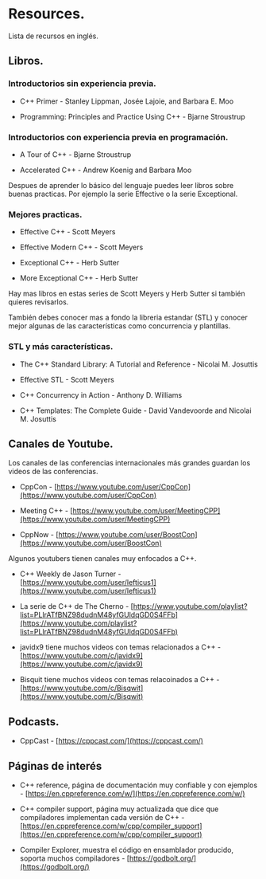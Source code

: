 # Resources.

Lista de recursos en inglés.

## Libros.

### Introductorios sin experiencia previa.

- 
  C++ Primer - Stanley Lippman, Josée Lajoie, and Barbara E. Moo

- Programming: Principles and Practice Using C++ - Bjarne Stroustrup


### Introductorios con experiencia previa en programación.

- A Tour of C++ - Bjarne Stroustrup

- Accelerated C++ - Andrew Koenig and Barbara Moo


Despues de aprender lo básico del lenguaje puedes leer libros sobre buenas practicas. Por ejemplo la serie Effective o la serie Exceptional.

### Mejores practicas.

- Effective C++ - Scott Meyers

- Effective Modern C++ - Scott Meyers

- Exceptional C++ - Herb Sutter

- More Exceptional C++ - Herb Sutter

Hay mas libros en estas series de Scott Meyers y Herb Sutter si también quieres revisarlos.


También debes conocer mas a fondo la libreria estandar (STL) y conocer mejor algunas de las características como concurrencia y plantillas.

### STL y más características.

- The C++ Standard Library: A Tutorial and Reference - Nicolai M. Josuttis

- Effective STL - Scott Meyers

- C++ Concurrency in Action - Anthony D. Williams

- C++ Templates: The Complete Guide - David Vandevoorde and Nicolai M. Josuttis


## Canales de Youtube.

Los canales de las conferencias internacionales más grandes guardan los videos de las conferencias.

- CppCon - [https://www.youtube.com/user/CppCon](https://www.youtube.com/user/CppCon)

- Meeting C++ - [https://www.youtube.com/user/MeetingCPP](https://www.youtube.com/user/MeetingCPP)

- CppNow - [https://www.youtube.com/user/BoostCon](https://www.youtube.com/user/BoostCon)


Algunos youtubers tienen canales muy enfocados a C++.

- C++ Weekly de Jason Turner - [https://www.youtube.com/user/lefticus1](https://www.youtube.com/user/lefticus1)

- La serie de C++ de The Cherno - [https://www.youtube.com/playlist?list=PLlrATfBNZ98dudnM48yfGUldqGD0S4FFb](https://www.youtube.com/playlist?list=PLlrATfBNZ98dudnM48yfGUldqGD0S4FFb)

- javidx9 tiene muchos videos con temas relacionados a C++ - [https://www.youtube.com/c/javidx9](https://www.youtube.com/c/javidx9)

- Bisquit tiene muchos videos con temas relacoinados a C++ - [https://www.youtube.com/c/Bisqwit](https://www.youtube.com/c/Bisqwit)


## Podcasts.

- CppCast - [https://cppcast.com/](https://cppcast.com/)


## Páginas de interés

- C++ reference, página de documentación muy confiable y con ejemplos - [https://en.cppreference.com/w/](https://en.cppreference.com/w/)

- C++ compiler support, página muy actualizada que dice que compiladores implementan cada versión de C++ - [https://en.cppreference.com/w/cpp/compiler_support](https://en.cppreference.com/w/cpp/compiler_support)

- Compiler Explorer, muestra el código en ensamblador producido, soporta muchos compiladores - [https://godbolt.org/](https://godbolt.org/)
